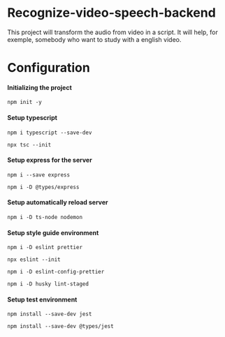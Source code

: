 # Recognize-video-speech-backend

This project will transform the audio from video in a script. It will help, for exemple, somebody who want to study with a english video.

# Configuration

<h4>Initializing the project</h4>

`npm init -y`

<h4>Setup typescript</h4>

`npm i typescript --save-dev`

`npx tsc --init`

<h4>Setup express for the server</h4>

`npm i --save express`

`npm i -D @types/express`

<h4>Setup automatically reload server</h4>

`npm i -D ts-node nodemon`

<h4>Setup style guide environment</h4>

`npm i -D eslint prettier`

`npx eslint --init`

`npm i -D eslint-config-prettier`

`npm i -D husky lint-staged`

<h4>Setup test environment</h4>

`npm install --save-dev jest`

`npm install --save-dev @types/jest`
